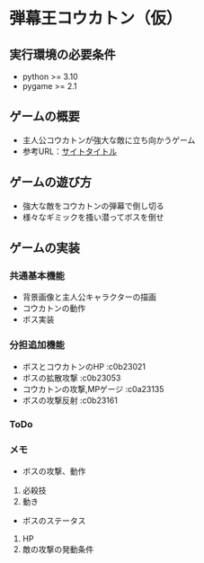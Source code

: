 # 弾幕王コウカトン（仮）

## 実行環境の必要条件
* python >= 3.10
* pygame >= 2.1

## ゲームの概要
* 主人公コウカトンが強大な敵に立ち向かうゲーム
* 参考URL：[サイトタイトル](https://www.hoge.com/)

## ゲームの遊び方
* 強大な敵をコウカトンの弾幕で倒し切る
* 様々なギミックを搔い潜ってボスを倒せ

## ゲームの実装
### 共通基本機能
* 背景画像と主人公キャラクターの描画
* コウカトンの動作
* ボス実装

### 分担追加機能
* ボスとコウカトンのHP   :c0b23021
* ボスの拡散攻撃 :c0b23053
* コウカトンの攻撃,MPゲージ :c0a23135
* ボスの攻撃反射 :c0b23161

### ToDo


### メモ
* ボスの攻撃、動作
1. 必殺技
2. 動き
* ボスのステータス
1. HP
2. 敵の攻撃の発動条件

